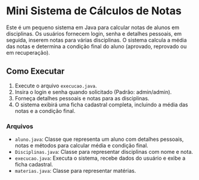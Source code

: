 # Mini Sistema de Cálculos de Notas

Este é um pequeno sistema em Java para calcular notas de alunos em disciplinas. Os usuários fornecem login, senha e detalhes pessoais, em seguida, inserem notas para várias disciplinas. O sistema calcula a média das notas e determina a condição final do aluno (aprovado, reprovado ou em recuperação).

## Como Executar

1. Execute o arquivo `execucao.java`.
2. Insira o login e senha quando solicitado (Padrão: admin/admin).
3. Forneça detalhes pessoais e notas para as disciplinas.
4. O sistema exibirá uma ficha cadastral completa, incluindo a média das notas e a condição final.

### Arquivos

- `aluno.java`: Classe que representa um aluno com detalhes pessoais, notas e métodos para calcular média e condição final.
- `Disciplinas.java`: Classe para representar disciplinas com nome e nota.
- `execucao.java`: Executa o sistema, recebe dados do usuário e exibe a ficha cadastral.
- `materias.java`: Classe para representar matérias.

